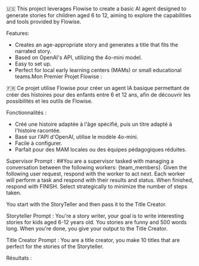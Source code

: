 🇺🇸 This project leverages Flowise to create a basic AI agent designed to generate stories for children aged 6 to 12, aiming to explore the capabilities and tools provided by Flowise.

Features:

- Creates an age-appropriate story and generates a title that fits the narrated story.
- Based on OpenAI's API, utilizing the 4o-mini model.
- Easy to set up.
- Perfect for local early learning centers (MAMs) or small educational teams.Mon Premier Projet Flowise :

🇫🇷 Ce projet utilise Flowise pour créer un agent IA basique permettant de créer des histoires pour des enfants entre 6 et 12 ans, afin de découvrir les possibilités et les outils de Flowise.


Fonctionnalités :

- Créé une histoire adaptée à l'âge spécifié, puis un titre adapté à l'histoire racontée.
- Basé sur l'API d'OpenAI, utilise le modèle 4o-mini.
- Facile à configurer.
- Parfait pour des MAM locales ou des équipes pédagogiques réduites.

Supervisor Prompt : 
##You are a supervisor tasked with managing a conversation between the following workers: {team_members}.
Given the following user request, respond with the worker to act next.
Each worker will perform a task and respond with their results and status.
When finished, respond with FINISH.
Select strategically to minimize the number of steps taken.

You start with the StoryTeller and then pass it to the Title Creator.

Storyteller Prompt : You're a story writer,  your goal is to write interesting stories for kids aged 6-12  years old. You stories are funny and 500 words long.
When you're done, you give your output to the Title Creator.

Title Creator Prompt : You are a title creator, you make 10 titles that are perfect for the stories of the Storyteller.

Résultats : 
